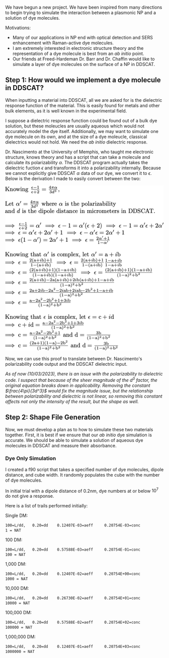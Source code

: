 We have begun a new project. We have been inspired from many directions to begin trying to simulate the interaction between a plasmonic NP and a solution of dye molecules. 

Motivations:
* Many of our applications in NP end with optical detection and SERS enhancement with Raman-active dye molecules.
* I am extremely interested in electronic structure theory and the representation of a dye molecule is best from an *ab initio* point.
* Our friends at Freed-Hardeman Dr. Barr and Dr. Chaffin would like to simulate a layer of dye molecules on the surface of a NP in DDSCAT.

## Step 1: How would we implement a dye molecule in DDSCAT?
When inputting a material into DDSCAT, all we are asked for is the dielectric response function of the material. This is easily found for metals and other bulk elements, as it is well known in the experimental field. 

I suppose a dielectric response function could be found out of a bulk dye solution, but these moleucles are usually aqueous which would not accurately model the dye itself. Additionally, we may want to simulate one dye molecule on its own, and at the size of a dye moleucle, classical dielectrics would not hold. We need the *ab initio* dielectric response.

Dr. Nascimento at the University of Memphis, who taught me electronic structure, knows theory and has a script that can take a molecule and calculate its polarizability $\alpha$. The DDSCAT program actually takes the dielectric fuction $\epsilon$ and transforms it into a polarizability internally. Because we cannot explicitly give DDSCAT $\alpha$ data of our dye, we convert it to $\epsilon$. Below is the derivation I made to easily convert between the two:

![Polarizability to Dielectric Proof](/pictures/polarizationproof.png)

Now, we can use this proof to translate between Dr. Nascimento's polarizability code output and the DDSCAT dielectric input. 

*As of now (10/03/2023), there is an issue with the polarizability to dielectric code. I suspect that because of the sheer magnitude of the d$^3$ factor, the original equation breaks down in applicability. Removing the constant $\frac{4\pi}{3d^3}$ would fix the magnitude issue, but the relationship between polarizability and dielectric is not linear, so removing this constant affects not only the intensity of the result, but the shape as well.* 

## Step 2: Shape File Generation
Now, we must develop a plan as to how to simulate these two materials together. First, it is best if we ensure that our *ab initio* dye simulation is accurate. We should be able to simulate a solution of aqueous dye molecules in DDSCAT and measure their absorbance.

### Dye Only Simulation
I created a f90 script that takes a specified number of dye molecules, dipole distance, and cube width. It randomly populates the cube with the number of dye molecules. 

In initial trial with a dipole distance of 0.2nm, dye numbers at or below $10^7$ do not give a response. 

Here is a list of trails performed initially:

Single DM:
```
100=L/dd,   0.20=dd    0.12407E-03=aeff     0.20754E-03=conc 
1 = NAT
```

100 DM:
```
100=L/dd,   0.20=dd    0.57588E-03=aeff     0.20754E-01=conc 
100 = NAT
```

1,000 DM:
```
100=L/dd,   0.20=dd    0.12407E-02=aeff     0.20754E+00=conc 
1000 = NAT
```

10,000 DM:
```
100=L/dd,   0.20=dd    0.26730E-02=aeff     0.20754E+01=conc 
10000 = NAT
```

100,000 DM:
```
100=L/dd,   0.20=dd    0.57588E-02=aeff     0.20754E+02=conc 
100000 = NAT
```

1,000,000 DM:
```
100=L/dd,   0.20=dd    0.12407E-01=aeff     0.20754E+03=conc 
1000000 = NAT
```

